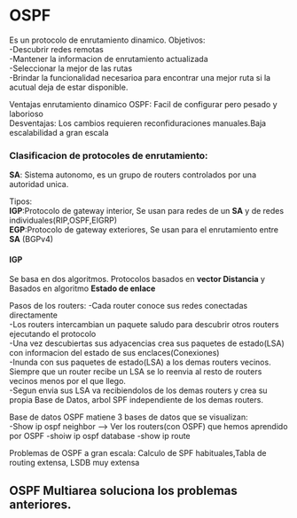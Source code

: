 # OSPF

  Es un protocolo de enrutamiento dinamico. Objetivos:  
  -Descubrir redes remotas  
  -Mantener la informacion de enrutamiento actualizada  
  -Seleccionar la mejor de las rutas  
  -Brindar la funcionalidad necesarioa para encontrar una mejor ruta si la acutual deja de estar disponible.  

Ventajas enrutamiento dinamico OSPF: Facil de configurar pero pesado y laborioso   
Desventajas: Los cambios requieren reconfiduraciones manuales.Baja escalabilidad a gran escala  

### Clasificacion de protocoles de enrutamiento:

**SA**: Sistema autonomo, es un grupo de routers controlados por una autoridad unica.

Tipos:  
**IGP**:Protocolo de gateway interior, Se usan para redes de un **SA** y de redes individuales(RIP,OSPF,EIGRP)  
**EGP**:Protocolo de gateway exteriores, Se usan para el enrutamiento entre **SA** (BGPv4)

#### IGP
Se basa en dos algoritmos. 
Protocolos basados en **vector Distancia** y Basados en algoritmo **Estado de enlace**

Pasos de los routers:
-Cada router conoce sus redes conectadas directamente  
-Los routers intercambian un paquete saludo para descubrir otros routers ejecutando el protocolo  
-Una vez descubiertas sus adyacencias crea sus paquetes de estado(LSA) con informacion del estado de sus enclaces(Conexiones)  
-Inunda con sus paquetes de estado(LSA) a los demas routers vecinos. Siempre que un router recibe un LSA se lo reenvia al resto de routers vecinos menos por el que llego.  
-Segun envia sus LSA va recibiendolos de los demas routers y crea su propia Base de Datos, arbol SPF independiente de los demas routers.  

Base de datos OSPF matiene 3 bases de datos que se visualizan:  
-Show ip ospf neighbor --> Ver los routers(con OSPF) que hemos aprendido por OSPF
-shoiw ip ospf database
-show ip route


Problemas de OSPF a gran escala: Calculo de SPF habituales,Tabla de routing extensa, LSDB muy extensa  
## OSPF Multiarea soluciona los problemas anteriores.
